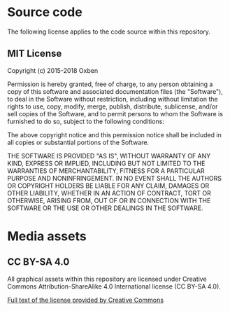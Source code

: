 # Source code

The following license applies to the code source within this repository.

## MIT License

Copyright (c) 2015-2018 Oxben

Permission is hereby granted, free of charge, to any person obtaining a copy
of this software and associated documentation files (the "Software"), to deal
in the Software without restriction, including without limitation the rights
to use, copy, modify, merge, publish, distribute, sublicense, and/or sell
copies of the Software, and to permit persons to whom the Software is
furnished to do so, subject to the following conditions:

The above copyright notice and this permission notice shall be included in all
copies or substantial portions of the Software.

THE SOFTWARE IS PROVIDED "AS IS", WITHOUT WARRANTY OF ANY KIND, EXPRESS OR
IMPLIED, INCLUDING BUT NOT LIMITED TO THE WARRANTIES OF MERCHANTABILITY,
FITNESS FOR A PARTICULAR PURPOSE AND NONINFRINGEMENT. IN NO EVENT SHALL THE
AUTHORS OR COPYRIGHT HOLDERS BE LIABLE FOR ANY CLAIM, DAMAGES OR OTHER
LIABILITY, WHETHER IN AN ACTION OF CONTRACT, TORT OR OTHERWISE, ARISING FROM,
OUT OF OR IN CONNECTION WITH THE SOFTWARE OR THE USE OR OTHER DEALINGS IN THE
SOFTWARE.

# Media assets

## CC BY-SA 4.0

All graphical assets within this repository are licensed under Creative Commons Attribution-ShareAlike 4.0 International license (CC BY-SA 4.0).

[Full text of the license provided by Creative Commons](http://creativecommons.org/licenses/by-sa/4.0/legalcode)
